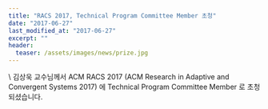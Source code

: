 ```yaml
---
title: "RACS 2017, Technical Program Committee Member 초청"
date: "2017-06-27"
last_modified_at: "2017-06-27"
excerpt: ""
header:
  teaser: /assets/images/news/prize.jpg
---
```

\\
김상욱 교수님께서 ACM RACS 2017 (ACM Research in Adaptive and Convergent Systems 2017) 에 Technical Program Committee Member 로 초청되셨습니다.